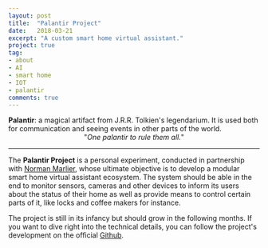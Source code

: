 ```yaml
---
layout: post
title:  "Palantir Project"
date:   2018-03-21
excerpt: "A custom smart home virtual assistant."
project: true
tag:
- about
- AI
- smart home
- IOT
- palantir
comments: true
---
```


<div align="left">
  <b>Palantir</b>: a magical artifact from J.R.R. Tolkien's legendarium. 
  It is used both for communication and seeing events in other parts of the world.
</div>
  
<center>
  "<i>One palantir to rule them all.</i>"
</center>

---

The <b>Palantir Project</b> is a personal experiment, conducted in partnership
with [Norman Marlier](https://normanmarlier.github.io), whose ultimate objective is to 
develop a modular smart home virtual assistant ecosystem. The system should be able 
in the end to monitor sensors, cameras and other devices to inform its users about 
the status of their home as well as provide means to control certain parts of it, 
like locks and coffee makers for instance.

The project is still in its infancy but should grow in the following months.
If you want to dive right into the technical details, you can follow the project's 
development on the official [Github](https://github.com/flopeters1337/Palantir-project).

